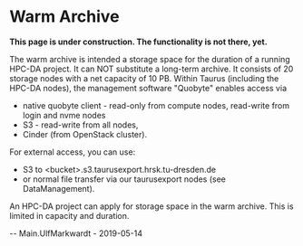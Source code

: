 # **Warm Archive**

<span class="twiki-macro RED"></span> **This page is under construction.
The functionality is not there, yet.** <span
class="twiki-macro ENDCOLOR"></span>

The warm archive is intended a storage space for the duration of a
running HPC-DA project. It can NOT substitute a long-term archive. It
consists of 20 storage nodes with a net capacity of 10 PB. Within Taurus
(including the HPC-DA nodes), the management software "Quobyte" enables
access via

-   native quobyte client - read-only from compute nodes, read-write
    from login and nvme nodes
-   S3 - read-write from all nodes,
-   Cinder (from OpenStack cluster).

For external access, you can use:

-   S3 to \<bucket>.s3.taurusexport.hrsk.tu-dresden.de
-   or normal file transfer via our taurusexport nodes (see
    DataManagement).

An HPC-DA project can apply for storage space in the warm archive. This
is limited in capacity and duration.

-- Main.UlfMarkwardt - 2019-05-14
